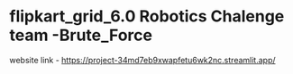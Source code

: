 # flipkart_grid_6.0 Robotics Chalenge team -Brute_Force
website link - https://project-34md7eb9xwapfetu6wk2nc.streamlit.app/
